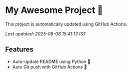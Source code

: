 # My Awesome Project 🚀

This project is automatically updated using GitHub Actions.

_Last updated: 2025-08-08 15:41:13 IST_

## Features
- Auto-update README using Python 🐍
- Auto Git push with GitHub Actions 🤖
